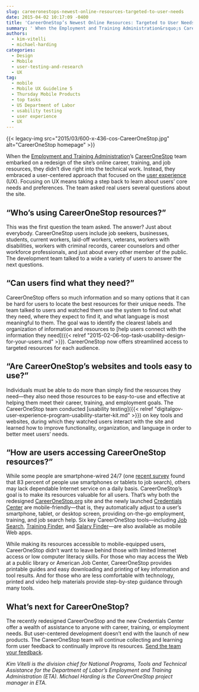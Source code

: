 ```yaml
---
slug: careeronestops-newest-online-resources-targeted-to-user-needs
date: 2015-04-02 10:17:09 -0400
title: 'CareerOneStop’s Newest Online Resources: Targeted to User Needs'
summary: ' When the Employment and Training Administration&rsquo;s CareerOneStop team embarked on a redesign of the site&rsquo;s online career, training, and job resources, they didn&rsquo;t dive right into the technical work. Instead, they embraced a user-centered approach that focused on the user experience (UX). Focusing on UX means taking a step back'
authors:
  - kim-vitelli
  - michael-harding
categories:
  - Design
  - Mobile
  - user-testing-and-research
  - UX
tag:
  - mobile
  - Mobile UX Guideline 5
  - Thursday Mobile Products
  - top tasks
  - US Department of Labor
  - usability testing
  - user experience
  - UX
---
```


{{< legacy-img src="2015/03/600-x-436-cos-CareerOneStop.jpg" alt="CareerOneStop homepage" >}}

When the [Employment and Training Administration](http://www.doleta.gov/)’s [CareerOneStop](http://www.careeronestop.org/) team embarked on a redesign of the site’s online career, training, and job resources, they didn’t dive right into the technical work. Instead, they embraced a user-centered approach that focused on the [user experience](http://www.usability.gov/what-and-why/user-experience.html) (UX). Focusing on UX means taking a step back to learn about users’ core needs and preferences. The team asked real users several questions about the site.

## “Who’s using CareerOneStop resources?”

This was the first question the team asked. The answer? Just about everybody. CareerOneStop users include job seekers, businesses, students, current workers, laid-off workers, veterans, workers with disabilities, workers with criminal records, career counselors and other workforce professionals, and just about every other member of the public. The development team talked to a wide a variety of users to answer the next questions.

## “Can users find what they need?”

CareerOneStop offers so much information and so many options that it can be hard for users to locate the best resources for their unique needs. The team talked to users and watched them use the system to find out what they need, where they expect to find it, and what language is most meaningful to them. The goal was to identify the clearest labels and organization of information and resources to [help users connect with the information they need]({{< relref "2015-02-06-top-task-usability-design-for-your-users.md" >}}). CareerOneStop now offers streamlined access to targeted resources for each audience.

## “Are CareerOneStop’s websites and tools easy to use?”

Individuals must be able to do more than simply find the resources they need—they also need those resources to be easy-to-use and effective at helping them meet their career, training, and employment goals. The CareerOneStop team conducted [usability testing]({{< relref "digitalgov-user-experience-program-usability-starter-kit.md" >}}) on key tools and websites, during which they watched users interact with the site and learned how to improve functionality, organization, and language in order to better meet users’ needs.

## “How are users accessing CareerOneStop resources?”

While some people are smartphone-wired 24/7 (one [recent survey](http://about.beyond.com/infographics/Multi-Screen-Job-Search) found that 83 percent of people use smartphones or tablets to job search), others may lack dependable Internet service on a daily basis. CareerOneStop’s goal is to make its resources valuable for all users. That’s why both the redesigned [CareerOneStop.org](http://www.careeronestop.org/) site and the newly launched [Credentials Center](http://www.careeronestop.org/credentials/index.aspx) are mobile-friendly—that is, they automatically adjust to a user’s smartphone, tablet, or desktop screen, providing on-the-go employment, training, and job search help. Six key CareerOneStop tools—including [Job Search](http://m.careeronestop.org/JobSearch/), [Training Finder](http://m.careeronestop.org/TrainingFinder/), and [Salary Finder](http://m.careeronestop.org/SalaryFinder/)—are also available as mobile Web apps.

While making its resources accessible to mobile-equipped users, CareerOneStop didn’t want to leave behind those with limited Internet access or low computer literacy skills. For those who may access the Web at a public library or American Job Center, CareerOneStop provides printable guides and easy downloading and printing of key information and tool results. And for those who are less comfortable with technology, printed and video help materials provide step-by-step guidance through many tools.

## What’s next for CareerOneStop?

The recently redesigned CareerOneStop and the new Credentials Center offer a wealth of assistance to anyone with career, training, or employment needs. But user-centered development doesn’t end with the launch of new products. The CareerOneStop team will continue collecting and learning form user feedback to continually improve its resources. [Send the team your feedback](mailto:info@CareerOneStop.org).

_Kim Vitelli is the division chief for National Programs, Tools and Technical Assistance for the Department of Labor&#8217;s Employment and Training Administration (ETA). Michael Harding is the CareerOneStop project manager in ETA._